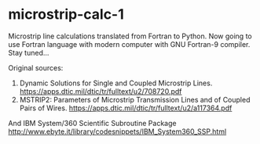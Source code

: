 # microstrip-calc-1
Microstrip line calculations translated from Fortran to Python. Now going to use Fortran language with modern computer with GNU Fortran-9 compiler. Stay tuned...

Original sources:
1. Dynamic Solutions for Single and Coupled Microstrip Lines.
https://apps.dtic.mil/dtic/tr/fulltext/u2/708720.pdf
2. MSTRIP2: Parameters of Microstrip Transmission Lines and of Coupled Pairs of Wires.
https://apps.dtic.mil/dtic/tr/fulltext/u2/a117364.pdf

And IBM System/360 Scientific Subroutine Package
http://www.ebyte.it/library/codesnippets/IBM_System360_SSP.html

